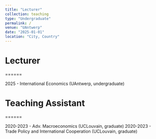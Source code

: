 ```yaml
---
title: "Lecturer"
collection: teaching
type: "Undergraduate"
permalink: /
venue: "UAntwerp"
date: "2025-01-01"
location: "City, Country"
---
```


# Lecturer
======

2025 - International Economics (UAntwerp, undergraduate)

# Teaching Assistant
======

2020-2023 - Adv. Macroeconomics (UCLouvain, graduate)
2020-2023 - Trade Policy and International Cooperation (UCLouvain, graduate)
